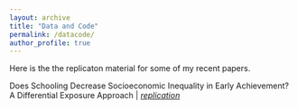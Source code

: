 ```yaml
---
layout: archive
title: "Data and Code"
permalink: /datacode/
author_profile: true
---
```


Here is the the replicaton material for some of my recent papers.

Does Schooling Decrease Socioeconomic Inequality in Early Achievement? A Differential Exposure Approach | [_replication_](https://github.com/gpassaretta/2021_Passaretta_Skopek_DEA)
